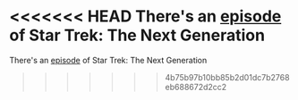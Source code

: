 <<<<<<< HEAD
There's an [episode](http://en.memory-alpha.org/wiki/Darmok_(episode)) of Star Trek: The Next Generation
=======
There's an [episode](http://en.memory-alpha.org/wiki/Darmok_(episode)) of Star Trek: The Next Generation
>>>>>>> 4b75b97b10bb85b2d01dc7b2768eb688672d2cc2
